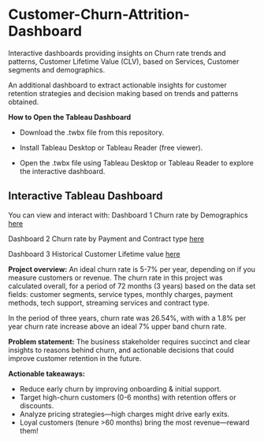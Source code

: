 # Customer-Churn-Attrition-Dashboard
Interactive dashboards providing insights on Churn rate trends and patterns, Customer Lifetime Value (CLV), based on Services, Customer segments and demographics. 

An additional dashboard  to extract actionable insights for customer retention strategies and decision making based on trends and patterns obtained.

**How to Open the Tableau Dashboard**
- Download the .twbx file from this repository.

- Install Tableau Desktop or Tableau Reader (free viewer).

- Open the .twbx file using Tableau Desktop or Tableau Reader to explore the interactive dashboard.

## Interactive Tableau Dashboard

You can view and interact with:
Dashboard 1 Churn rate by Demographics [here](https://public.tableau.com/app/profile/helen.soremekun/viz/Tableau_Telco_customer_churn/Churn_Rate_TrendsPatterns?publish=yes)

Dashboard 2 Churn rate by Payment and Contract type [here](https://public.tableau.com/app/profile/helen.soremekun/viz/Tableau_Telco_customer_churn/DashboardshowingPaymentmethodandcontract?publish=yes)

Dashboard 3 Historical Customer Lifetime value [here](https://public.tableau.com/app/profile/helen.soremekun/viz/Tableau_Telco_customer_churn/HistoricalCLVdashboard?publish=yes)

**Project overview:** 
An ideal churn rate is 5-7% per year, depending on if you measure customers or revenue. The churn rate in this project was calculated overall, for a period of 72 months (3 years) based on the data set fields: customer segments, service types, monthly charges, payment methods, tech support, streaming services and contract type.

In the period of three years, churn rate was 26.54%, with with a 1.8% per year churn rate increase above an ideal 7% upper band churn rate.

**Problem statement:** 
The business stakeholder requires succinct and clear insights to reasons behind churn, and actionable decisions that could improve customer retention in the future.

**Actionable takeaways:** 
* Reduce early churn by improving onboarding & initial support.
* Target high-churn customers (0-6 months) with retention offers or discounts.
* Analyze pricing strategies—high charges might drive early exits.
* Loyal customers (tenure >60 months) bring the most revenue—reward them!
